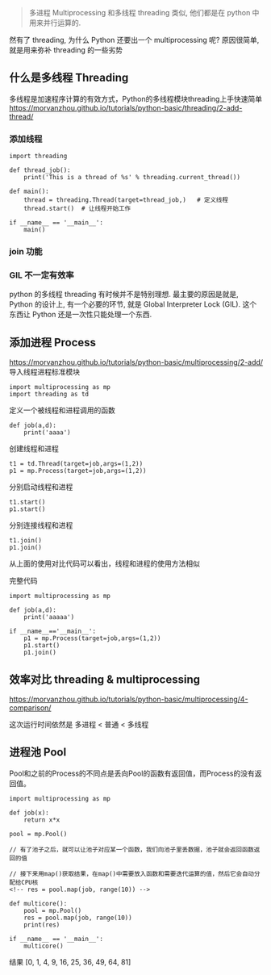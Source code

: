 > 多进程 Multiprocessing 和多线程 threading 类似, 他们都是在 python 中用来并行运算的.

然有了 threading, 为什么 Python 还要出一个 multiprocessing 呢? 原因很简单, 就是用来弥补 threading 的一些劣势

## 什么是多线程 Threading

多线程是加速程序计算的有效方式，Python的多线程模块threading上手快速简单
https://morvanzhou.github.io/tutorials/python-basic/threading/2-add-thread/

### 添加线程
```
import threading

def thread_job():
    print('This is a thread of %s' % threading.current_thread())

def main():
    thread = threading.Thread(target=thread_job,)   # 定义线程 
    thread.start()  # 让线程开始工作
    
if __name__ == '__main__':
    main()

```

### join 功能

### GIL 不一定有效率

python 的多线程 threading 有时候并不是特别理想. 最主要的原因是就是, Python 的设计上, 有一个必要的环节, 就是 Global Interpreter Lock (GIL). 这个东西让 Python 还是一次性只能处理一个东西.


## 添加进程 Process
https://morvanzhou.github.io/tutorials/python-basic/multiprocessing/2-add/
导入线程进程标准模块

```
import multiprocessing as mp
import threading as td
```
定义一个被线程和进程调用的函数
```
def job(a,d):
	print('aaaa')
```

创建线程和进程
```
t1 = td.Thread(target=job,args=(1,2))
p1 = mp.Process(target=job,args=(1,2))
```

分别启动线程和进程
```
t1.start()
p1.start()
```

分别连接线程和进程
```
t1.join()
p1.join()
```
从上面的使用对比代码可以看出，线程和进程的使用方法相似


完整代码
```
import multiprocessing as mp

def job(a,d):
    print('aaaaa')

if __name__=='__main__':
    p1 = mp.Process(target=job,args=(1,2))
    p1.start()
    p1.join()
```

## 效率对比 threading & multiprocessing
https://morvanzhou.github.io/tutorials/python-basic/multiprocessing/4-comparison/

这次运行时间依然是 多进程 < 普通 < 多线程


## 进程池 Pool
Pool和之前的Process的不同点是丢向Pool的函数有返回值，而Process的没有返回值。

```
import multiprocessing as mp

def job(x):
    return x*x

pool = mp.Pool()

// 有了池子之后，就可以让池子对应某一个函数，我们向池子里丢数据，池子就会返回函数返回的值

// 接下来用map()获取结果，在map()中需要放入函数和需要迭代运算的值，然后它会自动分配给CPU核
<!-- res = pool.map(job, range(10)) -->

def multicore():
    pool = mp.Pool()
    res = pool.map(job, range(10))
    print(res)
    
if __name__ == '__main__':
    multicore()
```
结果
[0, 1, 4, 9, 16, 25, 36, 49, 64, 81]




